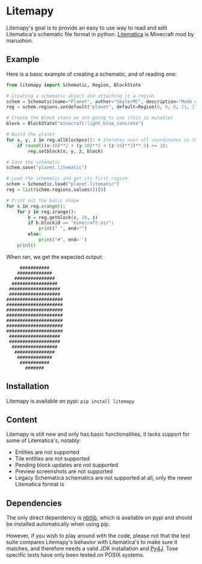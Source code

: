 # Litemapy
Litemapy's goal is to provide an easy to use way to read and edit Litematica's schematic file format in python.
[Litematica](https://github.com/maruohon/litematica) is Minecraft mod by maruohon.


## Example
Here is a basic example of creating a schematic, and of reading one:
```python
from litemapy import Schematic, Region, BlockState

# Creating a schematic object and attaching it a region
schem = Schematic(name="Planet", author="SmylerMC", description="Made with litemapy")
reg = schem.regions.setdefault("planet", default=Region(0, 0, 0, 21, 21, 21))

# Create the block state we are going to use (this is mutable)
block = BlockState("minecraft:light_blue_concrete")

# Build the planet
for x, y, z in reg.allblockpos(): # Iterates over all coordinates in this region
    if round(((x-10)**2 + (y-10)**2 + (z-10)**2)**.5) <= 10:
        reg.setblock(x, y, z, block)

# Save the schematic
schem.save("planet.litematic")

# Load the schematic and get its first region
schem = Schematic.load("planet.litematic")
reg = list(schem.regions.values())[0]

# Print out the basic shape
for x in reg.xrange():
    for z in reg.zrange():
        b = reg.getblock(x, 10, z)
        if b.blockid == "minecraft:air":
            print(" ", end="")
        else:
            print("#", end='')
    print()

```
When ran, we get the expected output:
```       #######       
     ###########     
    #############    
   ###############   
  #################  
 ################### 
 ################### 
#####################
#####################
#####################
#####################
#####################
#####################
#####################
 ################### 
 ################### 
  #################  
   ###############   
    #############    
     ###########     
       #######
```

## Installation
Litemapy is available on pypi: ```pip install litemapy```

## Content
Litemapy is still new and only has basic functionalities, it lacks support for some of Litematica's, notably:
  * Entities are not supported
  * Tile entities are not supported
  * Pending block updates are not supported
  * Preview screenshots are not supported
  * Legacy Schematica schematics are not supported at all, only the newer Litematica format is

## Dependencies
The only direct dependency is [nbtlib](https://github.com/vberlier/nbtlib), which is available on pypi and should be installed automatically when using pip.

However, if you wish to play around with the code, please not that the test suite compares Litemapy's behavior with Litematica's to make sure it matches, and therefore needs a valid JDK installation and [Py4J](https://www.py4j.org/index.html). Tose specific tests have only been tested on POSIX systems.
